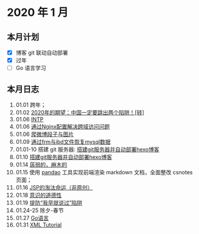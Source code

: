 # 2020 年 1 月

## 本月计划

- [x] 博客 git 联动自动部署
- [x] 过年
- [ ] Go 语言学习

## 本月日志

1. 01.01 跨年；
2. 01.02 [2020年的期望：中国一定要跳出两个陷阱！\[转\]](https://cakipaul.com/blog/2020/01/02/%E4%B8%AD%E5%9B%BD%E4%B8%80%E5%AE%9A%E8%A6%81%E8%B7%B3%E5%87%BA%E4%B8%A4%E4%B8%AA%E9%99%B7%E9%98%B1/)
3. 01.06 [INTP](https://cakipaul.com/blog/2020/01/06/INTP/)
4. 01.06 [通过Nginx配置解决跨域访问问题](https://cakipaul.com/cs-blog/2020/01/06/2019.12.11_%E9%80%9A%E8%BF%87Nginx%E9%85%8D%E7%BD%AE%E8%A7%A3%E5%86%B3%E8%B7%A8%E5%9F%9F%E8%AE%BF%E9%97%AE%E9%97%AE%E9%A2%98/#more)
5. 01.06 [爬微博段子与图片](https://cakipaul.com/cs-blog/2020/01/06/2020.01.06_%E7%88%AC%E5%BE%AE%E5%8D%9A%E6%AE%B5%E5%AD%90%E4%B8%8E%E5%9B%BE%E7%89%87/#more)
6. 01.09 [通过frm与ibd文件恢复mysql数据](https://cakipaul.com/cs-blog/2020/01/09/2020.01.09_%E9%80%9A%E8%BF%87frm%E4%B8%8Eibd%E6%96%87%E4%BB%B6%E6%81%A2%E5%A4%8Dmysql%E6%95%B0%E6%8D%AE/#more)
7. 01.01-10 搭建 git 服务器: [搭建git服务器并自动部署hexo博客](https://cakipaul.com/cs-blog/2020/01/10/%E6%90%AD%E5%BB%BAgit%E6%9C%8D%E5%8A%A1%E5%99%A8%E5%B9%B6%E8%87%AA%E5%8A%A8%E9%83%A8%E7%BD%B2hexo%E5%8D%9A%E5%AE%A2/#more) 
8. 01.10 [搭建git服务器并自动部署hexo博客](https://cakipaul.com/cs-blog/2020/01/10/%E6%90%AD%E5%BB%BAgit%E6%9C%8D%E5%8A%A1%E5%99%A8%E5%B9%B6%E8%87%AA%E5%8A%A8%E9%83%A8%E7%BD%B2hexo%E5%8D%9A%E5%AE%A2/#more)
9. 01.14 [孱弱的，麻木的](https://cakipaul.com/blog/2020/01/14/%E5%AD%B1%E5%BC%B1%E7%9A%84%EF%BC%8C%E9%BA%BB%E6%9C%A8%E7%9A%84/)
10. 01.15 使用 [pandao](http://editor.md.ipandao.com/examples/) 工具实现前端渲染 markdown 文档，全面整改 csnotes 页面；
11. 01.16 [JSP的淘汰命运（非原创）](https://cakipaul.com/cs-blog/2020/01/16/2020.01.16_JSP%E7%9A%84%E6%B7%98%E6%B1%B0%E5%91%BD%E8%BF%90/)
12. 01.18 [意识的道德性](https://cakipaul.com/blog/2020/01/18/%E6%84%8F%E8%AF%86%E7%9A%84%E9%81%93%E5%BE%B7%E6%80%A7/)
13. 01.19 [提防“我早就说过”陷阱](https://cakipaul.com/blog/2020/01/19/%E6%8F%90%E9%98%B2%E2%80%9C%E6%88%91%E6%97%A9%E5%B0%B1%E8%AF%B4%E8%BF%87%E2%80%9D%E9%99%B7%E9%98%B1/)
14. 01.24-25 除夕-春节
15. 01.27 [Go语言](/csnotes/go/handbook/summary.md)
16. 01.31 [XML Tutorial](/csnotes/tools/xml/XML_Tutorial.md)